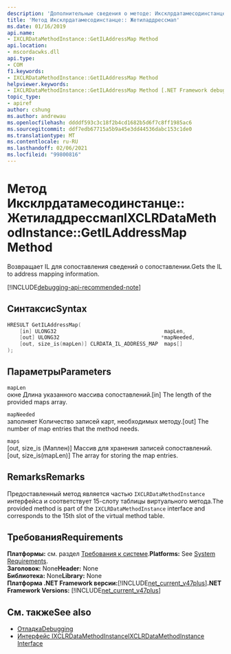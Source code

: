 ```yaml
---
description: 'Дополнительные сведения о методе: Иксклрдатамесодинстанце:: Жетиладдрессмап'
title: 'Метод Иксклрдатамесодинстанце:: Жетиладдрессмап'
ms.date: 01/16/2019
api.name:
- IXCLRDataMethodInstance::GetILAddressMap Method
api.location:
- mscordacwks.dll
api.type:
- COM
f1.keywords:
- IXCLRDataMethodInstance::GetILAddressMap Method
helpviewer.keywords:
- IXCLRDataMethodInstance::GetILAddressMap Method [.NET Framework debugging]
topic_type:
- apiref
author: cshung
ms.author: andrewau
ms.openlocfilehash: ddddf593c3c18f2b4cd1682b5d6f7c8ff1985ac6
ms.sourcegitcommit: ddf7edb67715a5b9a45e3dd44536dabc153c1de0
ms.translationtype: MT
ms.contentlocale: ru-RU
ms.lasthandoff: 02/06/2021
ms.locfileid: "99800816"
---
```

# <a name="ixclrdatamethodinstancegetiladdressmap-method"></a><span data-ttu-id="1c3ea-103">Метод Иксклрдатамесодинстанце:: Жетиладдрессмап</span><span class="sxs-lookup"><span data-stu-id="1c3ea-103">IXCLRDataMethodInstance::GetILAddressMap Method</span></span>

<span data-ttu-id="1c3ea-104">Возвращает IL для сопоставления сведений о сопоставлении.</span><span class="sxs-lookup"><span data-stu-id="1c3ea-104">Gets the IL to address mapping information.</span></span>

[!INCLUDE[debugging-api-recommended-note](../../../../includes/debugging-api-recommended-note.md)]

## <a name="syntax"></a><span data-ttu-id="1c3ea-105">Синтаксис</span><span class="sxs-lookup"><span data-stu-id="1c3ea-105">Syntax</span></span>

```cpp
HRESULT GetILAddressMap(
    [in] ULONG32                                   mapLen,
    [out] ULONG32                                 *mapNeeded,
    [out, size_is(mapLen)] CLRDATA_IL_ADDRESS_MAP  maps[]
);
```

## <a name="parameters"></a><span data-ttu-id="1c3ea-106">Параметры</span><span class="sxs-lookup"><span data-stu-id="1c3ea-106">Parameters</span></span>

`mapLen`\
<span data-ttu-id="1c3ea-107">окне Длина указанного массива сопоставлений.</span><span class="sxs-lookup"><span data-stu-id="1c3ea-107">[in] The length of the provided maps array.</span></span>

`mapNeeded`\
<span data-ttu-id="1c3ea-108">заполняет Количество записей карт, необходимых методу.</span><span class="sxs-lookup"><span data-stu-id="1c3ea-108">[out] The number of map entries that the method needs.</span></span>

`maps`\
<span data-ttu-id="1c3ea-109">[out, size_is (Маплен)] Массив для хранения записей сопоставлений.</span><span class="sxs-lookup"><span data-stu-id="1c3ea-109">[out, size_is(mapLen)] The array for storing the map entries.</span></span>

## <a name="remarks"></a><span data-ttu-id="1c3ea-110">Remarks</span><span class="sxs-lookup"><span data-stu-id="1c3ea-110">Remarks</span></span>

<span data-ttu-id="1c3ea-111">Предоставленный метод является частью `IXCLRDataMethodInstance` интерфейса и соответствует 15-слоту таблицы виртуального метода.</span><span class="sxs-lookup"><span data-stu-id="1c3ea-111">The provided method is part of the `IXCLRDataMethodInstance` interface and corresponds to the 15th slot of the virtual method table.</span></span>

## <a name="requirements"></a><span data-ttu-id="1c3ea-112">Требования</span><span class="sxs-lookup"><span data-stu-id="1c3ea-112">Requirements</span></span>

<span data-ttu-id="1c3ea-113">**Платформы:** см. раздел [Требования к системе](../../get-started/system-requirements.md).</span><span class="sxs-lookup"><span data-stu-id="1c3ea-113">**Platforms:** See [System Requirements](../../get-started/system-requirements.md).</span></span>  
<span data-ttu-id="1c3ea-114">**Заголовок:** None</span><span class="sxs-lookup"><span data-stu-id="1c3ea-114">**Header:** None</span></span>  
<span data-ttu-id="1c3ea-115">**Библиотека:** None</span><span class="sxs-lookup"><span data-stu-id="1c3ea-115">**Library:** None</span></span>  
<span data-ttu-id="1c3ea-116">**Платформа .NET Framework версии:**[!INCLUDE[net_current_v47plus](../../../../includes/net-current-v47plus.md)]</span><span class="sxs-lookup"><span data-stu-id="1c3ea-116">**.NET Framework Versions:** [!INCLUDE[net_current_v47plus](../../../../includes/net-current-v47plus.md)]</span></span>  

## <a name="see-also"></a><span data-ttu-id="1c3ea-117">См. также</span><span class="sxs-lookup"><span data-stu-id="1c3ea-117">See also</span></span>

- [<span data-ttu-id="1c3ea-118">Отладка</span><span class="sxs-lookup"><span data-stu-id="1c3ea-118">Debugging</span></span>](index.md)
- [<span data-ttu-id="1c3ea-119">Интерфейс IXCLRDataMethodInstance</span><span class="sxs-lookup"><span data-stu-id="1c3ea-119">IXCLRDataMethodInstance Interface</span></span>](ixclrdatamethodinstance-interface.md)
